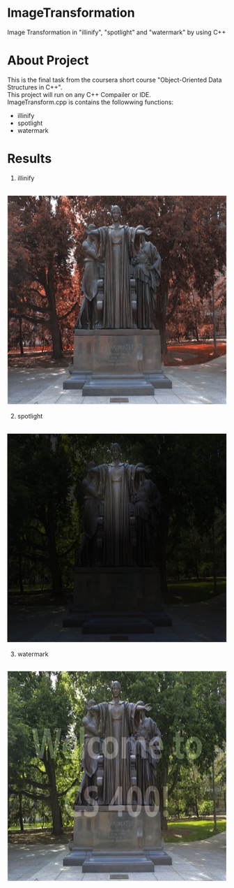 # ImageTransformation
Image Transformation in "illinify", "spotlight" and "watermark" by using C++

# About Project
This is the final task from the coursera short course "Object-Oriented Data Structures in C++".<br/>
This project will run on any C++ Compailer or IDE.<br/>
ImageTransform.cpp is contains the followwing functions:
- illinify
- spotlight
- watermark

# Results
1. illinify<br/><br/>
<img src = "Result/illinify.PNG" width = "640" height = "480">
<br/>

2. spotlight<br/><br/>
<img src = "Result/spotlight.PNG" width = "640" height = "480">
<br/>

3. watermark<br/><br/>
<img src = "Result/watermark.PNG" width = "640" height = "480">
